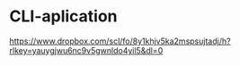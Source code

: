 # CLI-aplication

https://www.dropbox.com/scl/fo/8y1khjv5ka2mspsujtadj/h?rlkey=yauygjwu6nc9v5gwnldo4yil5&dl=0
